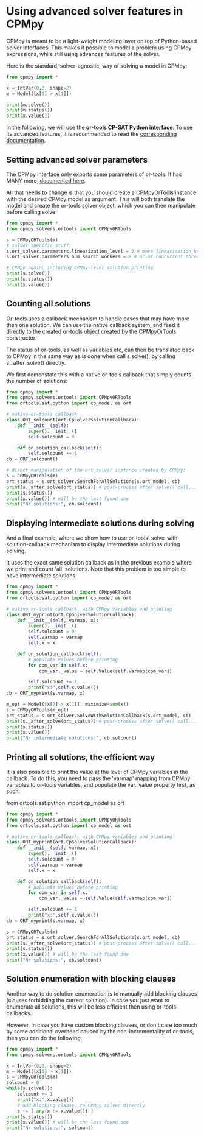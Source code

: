 # Using advanced solver features in CPMpy

CPMpy is meant to be a light-weight modeling layer on top of Python-based solver interfaces. This makes it possible to model a problem using CPMpy expressions, while still using advances features of the solver.

Here is the standard, solver-agnostic, way of solving a model in CPMpy:

```python
from cpmpy import *

x = IntVar(0,3, shape=2)
m = Model([x[0] > x[1]])

print(m.solve())
print(m.status())
print(x.value())
```

In the following, we will use the __or-tools CP-SAT Python interface__. To use its advanced features, it is recommended to read the [corresponding documentation](https://developers.google.com/optimization/reference/python/sat/python/cp_model).

## Setting advanced solver parameters
The CPMpy interface only exports some parameters of or-tools. It has MANY more, [documented here](https://github.com/google/or-tools/blob/stable/ortools/sat/sat_parameters.proto]).

All that needs to change is that you should create a CPMpyOrTools instance with the desired CPMpy model as argument. This will both translate the model and create the or-tools solver object, which you can then manipulate before calling solve:

```python
from cpmpy import *
from cpmpy.solvers.ortools import CPMpyORTools

s = CPMpyORTools(m)
# solver specific stuff:
s.ort_solver.parameters.linearization_level = 2 # more linearisation heuristics
s.ort_solver.parameters.num_search_workers = 8 # nr of concurrent threads

# CPMpy again, including CPMpy-level solution printing
print(s.solve())
print(s.status())
print(x.value())
```

## Counting all solutions
Or-tools uses a callback mechanism to handle cases that may have more then one solution. We can use the native callback system, and feed it directly to the created or-tools object created by the CPMpyOrTools constructor.

The status of or-tools, as well as variables etc, can then be translated back to CPMpy in the same way as is done when call s.solve(), by calling s._after_solve() directly.

We first demonstate this with a native or-tools callback that simply counts the number of solutions:

```python
from cpmpy import *
from cpmpy.solvers.ortools import CPMpyORTools
from ortools.sat.python import cp_model as ort

# native or-tools callback
class ORT_solcount(ort.CpSolverSolutionCallback):
    def __init__(self):
        super().__init__()
        self.solcount = 0

    def on_solution_callback(self):
        self.solcount += 1
cb = ORT_solcount()

# direct manipulation of the ort_solver instance created by CPMpy:
s = CPMpyORTools(m)
ort_status = s.ort_solver.SearchForAllSolutions(s.ort_model, cb)
print(s._after_solve(ort_status)) # post-process after solve() call...
print(s.status())
print(x.value()) # will be the last found one
print("Nr solutions:", cb.solcount)
```

## Displaying intermediate solutions during solving
And a final example, where we show how to use or-tools' solve-with-solution-callback mechanism to display intermediate solutions during solving.

It uses the exact same solution callback as in the previous example where we print and count 'all' solutions. Note that this problem is too simple to have intermediate solutions.

```python
from cpmpy import *
from cpmpy.solvers.ortools import CPMpyORTools
from ortools.sat.python import cp_model as ort

# native or-tools callback, with CPMpy variables and printing
class ORT_myprint(ort.CpSolverSolutionCallback):
    def __init__(self, varmap, x):
        super().__init__()
        self.solcount = 0
        self.varmap = varmap
        self.x = x

    def on_solution_callback(self):
        # populate values before printing
        for cpm_var in self.x: 
            cpm_var._value = self.Value(self.varmap[cpm_var])

        self.solcount += 1
        print("x:",self.x.value())
cb = ORT_myprint(s.varmap, x)

m_opt = Model([x[0] > x[1]], maximize=sum(x))
s = CPMpyORTools(m_opt)
ort_status = s.ort_solver.SolveWithSolutionCallback(s.ort_model, cb)
print(s._after_solve(ort_status)) # post-process after solve() call...
print(s.status())
print(x.value())
print("Nr intermediate solutions:", cb.solcount)
```

## Printing all solutions, the efficient way
It is also possible to print the value at the level of CPMpy variables in the callback. To do this, you need to pass the 'varmap' mapping from CPMpy variables to or-tools variables, and populate the var.\_value property first, as such:

from ortools.sat.python import cp_model as ort

```python
from cpmpy import *
from cpmpy.solvers.ortools import CPMpyORTools
from ortools.sat.python import cp_model as ort

# native or-tools callback, with CPMpy variables and printing
class ORT_myprint(ort.CpSolverSolutionCallback):
    def __init__(self, varmap, x):
        super().__init__()
        self.solcount = 0
        self.varmap = varmap
        self.x = x

    def on_solution_callback(self):
        # populate values before printing
        for cpm_var in self.x: 
            cpm_var._value = self.Value(self.varmap[cpm_var])

        self.solcount += 1
        print("x:",self.x.value())
cb = ORT_myprint(s.varmap, x)

s = CPMpyORTools(m)
ort_status = s.ort_solver.SearchForAllSolutions(s.ort_model, cb)
print(s._after_solve(ort_status)) # post-process after solve() call...
print(s.status())
print(x.value()) # will be the last found one
print("Nr solutions:", cb.solcount)
```

## Solution enumeration with blocking clauses
Another way to do solution enumeration is to manually add blocking clauses (clauses forbidding the current solution). In case you just want to enumerate all solutions, this will be less efficient then using or-tools callbacks.

However, in case you have custom blocking clauses, or don't care too much by some additional overhead caused by the non-incrementality of or-tools, then you can do the following:

```python
from cpmpy import *
from cpmpy.solvers.ortools import CPMpyORTools

x = IntVar(0,3, shape=2)
m = Model([x[0] > x[1]])
s = CPMpyORTools(m)
solcount = 0
while(s.solve()):
    solcount += 1
    print("x:",x.value())
    # add blocking clause, to CPMpy solver directly
    s += [ any(x != x.value()) ]
print(s.status())
print(x.value()) # will be the last found one
print("Nr solutions:", solcount)
```
